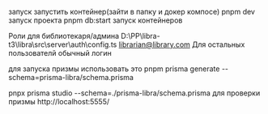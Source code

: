 

запуск 
запустить контейнер(зайти в папку и докер компосе)
pnpm dev запуск проекта
pnpm db:start запуск контейнеров


Роли для библиотекаря/админа D:\PP\libra-t3\libra\src\server\auth\config.ts
librarian@library.com
Для остальных пользователй обычный логин


для запуска призмы использовать это
pnpm prisma generate --schema=prisma-libra/schema.prisma


pnpx prisma studio --schema=./prisma-libra/schema.prisma
для проверки призмы
http://localhost:5555/


